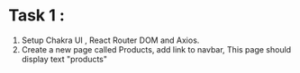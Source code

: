 # Task 1 :

1. Setup Chakra UI , React Router DOM and Axios.
2. Create a new page called Products, add link to navbar, This page should display text "products"
